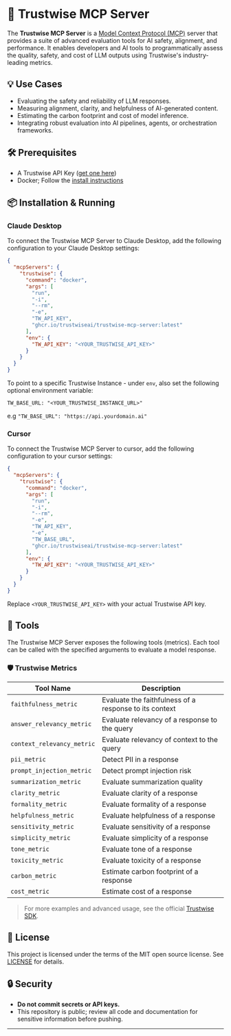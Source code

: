 # 🦉 Trustwise MCP Server

The **Trustwise MCP Server** is a [Model Context Protocol (MCP)](https://modelcontextprotocol.io/introduction) server that provides a suite of advanced evaluation tools for AI safety, alignment, and performance. It enables developers and AI tools to programmatically assess the quality, safety, and cost of LLM outputs using Trustwise's industry-leading metrics.

## 💡 Use Cases

- Evaluating the safety and reliability of LLM responses.
- Measuring alignment, clarity, and helpfulness of AI-generated content.
- Estimating the carbon footprint and cost of model inference.
- Integrating robust evaluation into AI pipelines, agents, or orchestration frameworks.

## 🛠️ Prerequisites

- A Trustwise API Key ([get one here](https://trustwise.ai))
- Docker; Follow the [install instructions](https://docs.docker.com/desktop/) 

## 📦 Installation & Running

### Claude Desktop

To connect the Trustwise MCP Server to Claude Desktop, add the following configuration to your Claude Desktop settings:

```json
{
  "mcpServers": {
    "trustwise": {
      "command": "docker",
      "args": [
        "run",
        "-i",
        "--rm",
        "-e",
        "TW_API_KEY",
        "ghcr.io/trustwiseai/trustwise-mcp-server:latest"
      ],
      "env": {
        "TW_API_KEY": "<YOUR_TRUSTWISE_API_KEY>"
      }
    }
  }
}
```

To point to a specific Trustwise Instance - under `env`, also set the following optional environment variable:
 ```
 TW_BASE_URL: "<YOUR_TRUSTWISE_INSTANCE_URL>"
```

e.g `"TW_BASE_URL": "https://api.yourdomain.ai"`

### Cursor

To connect the Trustwise MCP Server to cursor, add the following configuration to your cursor settings:

```json
{
  "mcpServers": {
    "trustwise": {
      "command": "docker",
      "args": [
        "run",
        "-i",
        "--rm",
        "-e",
        "TW_API_KEY",
        "-e",
        "TW_BASE_URL",
        "ghcr.io/trustwiseai/trustwise-mcp-server:latest"
      ],
      "env": {
        "TW_API_KEY": "<YOUR_TRUSTWISE_API_KEY>"
      }
    }
  }
}
```

Replace `<YOUR_TRUSTWISE_API_KEY>` with your actual Trustwise API key.

## 🧰 Tools

The Trustwise MCP Server exposes the following tools (metrics). Each tool can be called with the specified arguments to evaluate a model response.

### 🛡️ Trustwise Metrics

| Tool Name                | Description                                               |
|--------------------------|-----------------------------------------------------------|
| `faithfulness_metric`    | Evaluate the faithfulness of a response to its context    |
| `answer_relevancy_metric`| Evaluate relevancy of a response to the query             |
| `context_relevancy_metric`| Evaluate relevancy of context to the query               |
| `pii_metric`             | Detect PII in a response                                 |
| `prompt_injection_metric`| Detect prompt injection risk                             |
| `summarization_metric`   | Evaluate summarization quality                           |
| `clarity_metric`         | Evaluate clarity of a response                           |
| `formality_metric`       | Evaluate formality of a response                         |
| `helpfulness_metric`     | Evaluate helpfulness of a response                       |
| `sensitivity_metric`     | Evaluate sensitivity of a response                       |
| `simplicity_metric`      | Evaluate simplicity of a response                        |
| `tone_metric`            | Evaluate tone of a response                              |
| `toxicity_metric`        | Evaluate toxicity of a response                          |
| `carbon_metric`          | Estimate carbon footprint of a response                   |
| `cost_metric`            | Estimate cost of a response                              |

> For more examples and advanced usage, see the official [Trustwise SDK](https://pypi.org/project/trustwise/).

## 📄 License

This project is licensed under the terms of the MIT open source license. See [LICENSE](./LICENSE.md) for details.

## 🔒 Security

- **Do not commit secrets or API keys.**
- This repository is public; review all code and documentation for sensitive information before pushing.

---